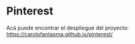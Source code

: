# Pinterest

Acá puede encontrar el despliegue del proyecto: https://carolofantasma.github.io/pinterest/
